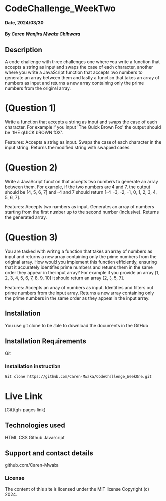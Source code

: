 # CodeChallenge_WeekTwo

#### Date, 2024/03/30

#### By *Caren Wanjiru Mwaka Chibwara*

## Description
A code challenge with three challenges one where you  write a function that accepts a string as input and swaps the case of each character, another where you write a JavaScript function that accepts two numbers to generate an array between them and lastly a function that takes an array of numbers as input and returns a new array containing only the prime numbers from the original array.

# (Question 1)
Write a function that accepts a string as input and swaps the case of each character. For example if you input 'The Quick Brown Fox' the output should be 'tHE qUICK bROWN fOX'.

Features:
Accepts a string as input.
Swaps the case of each character in the input string.
Returns the modified string with swapped cases.


# (Question 2)
Write a JavaScript function that accepts two numbers to generate an array between them. For example, if the two numbers are 4 and 7, the output should be [4, 5, 6, 7] and -4 and 7 should return [-4, -3, -2, -1, 0, 1, 2, 3, 4, 5, 6, 7].

Features:
Accepts two numbers as input.
Generates an array of numbers starting from the first number up to the second number (inclusive).
Returns the generated array.

# (Question 3)
You are tasked with writing a function that takes an array of numbers as input and returns a new array containing only the prime numbers from the original array. How would you implement this function efficiently, ensuring that it accurately identifies prime numbers and returns them in the same order they appear in the input array? For example if you provide an array [1, 2, 3, 4, 5, 6, 7, 8, 9, 10] it should return an array [2, 3, 5, 7].

Features:
Accepts an array of numbers as input.
Identifies and filters out prime numbers from the input array.
Returns a new array containing only the prime numbers in the same order as they appear in the input array.

## Installation
You use git clone to be able to download the documents in the GitHub

## Installation Requirements
Git

### Installation instruction
```
Git clone https://github.com/Caren-Mwaka/CodeChallenge_WeekOne.git

```
# Live Link
[Git](gh-pages link)

## Technologies used
HTML
CSS
Github
Javascript

## Support and contact details
github.com/Caren-Mwaka

### License
The content of this site is licensed under the MIT license
Copyright (c) 2024.

